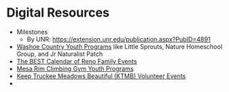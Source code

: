 # Digital Resources

* Milestones
  * By UNR: https://extension.unr.edu/publication.aspx?PubID=4891
* [Washoe Country Youth Programs](https://www.washoecounty.gov/parks/maycenterhome/arboretum/arboretum_programming/youth_programs/index.php) like Little Sprouts, Nature Homeschool Group, and Jr Naturalist Patch
* [The BEST Calendar of Reno Family Events](https://nvmoms.com/upcoming-events/northern-nevada/) 
* [Mesa Rim Climbing Gym Youth Programs](https://mesarim.com/reno/youth-programs/) 
* [Keep Truckee Meadows Beautiful (KTMB) Volunteer Events](https://www.ktmb.org/volunteer)
* 
